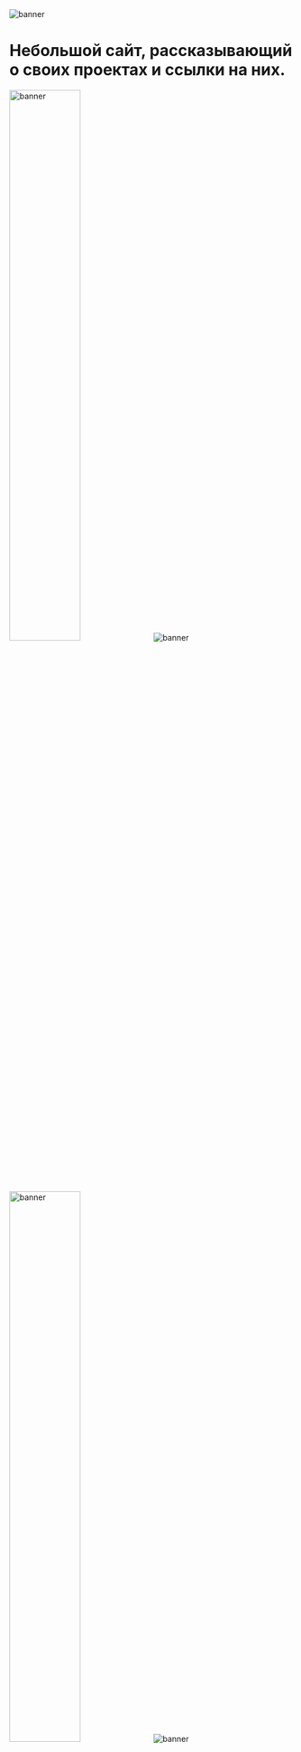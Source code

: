 <img src="https://media.discordapp.net/attachments/1124957921835499566/1170377992623624296/20231104_210349.png?ex=6558d272&is=65465d72&hm=0a3f613e3f625f2ff6004128ef9d0930d07fefa03b4db3d6931257d901d58ab5&=&width=1076&height=605" alt="banner">
<h1>Небольшой сайт, рассказывающий о своих проектах и ссылки на них.</h1>
<img width="50%" src="https://media.discordapp.net/attachments/1124957921835499566/1170378772894187673/20231104_210613.png?ex=6558d32c&is=65465e2c&hm=16c1b5a8920c08990d156c977791c926edda20540f83279b74718e206bfd2f7f&=&width=1076&height=605" alt="banner">
<img src="https://media.discordapp.net/attachments/1124957921835499566/1173968390679961700/image.jpg?ex=6565e243&is=65536d43&hm=01360ddd60c18c3ff2856e22bc45240254ad7719cb7156424d37b5720b63f22a&=&width=1322&height=605" alt="banner">
<img width="50%" src="https://media.discordapp.net/attachments/1124957921835499566/1170378773187792927/20231104_210701.png?ex=6558d32c&is=65465e2c&hm=86fa73c0ebdb480044013021237b56256178db9dc1adced98f38561179851926&=&width=1076&height=605" alt="banner">
<img src="https://media.discordapp.net/attachments/1124957921835499566/1173968597371072522/image.jpg?ex=6565e274&is=65536d74&hm=20bf1cc755a772966a18c9fefc9833361256e16bb51d3104b74150b6098836ea&=&width=294&height=604" alt="banner">
<h3>Сайт: <a href="https://lordofthesun.glitch.me/">https://lordofthesun.glitch.me/</a></h3>



